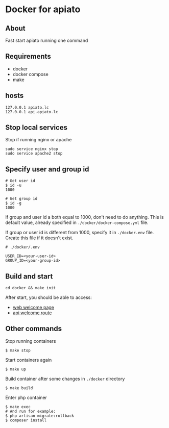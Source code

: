 # Docker for apiato

## About

Fast start apiato running one command

## Requirements

- docker
- docker compose
- make

## hosts

```
127.0.0.1 apiato.lc
127.0.0.1 api.apiato.lc
```

## Stop local services

Stop if running nginx or apache

```
sudo service nginx stop
sudo service apache2 stop
```

## Specify user and group id

```shell
# Get user id
$ id -u
1000

# Get group id
$ id -g
1000
```

If group and user id a both equal to 1000, don't need to do anything.
This is default value, already specified in `./docker/docker-compose.yml` file.

If group or user id is different from 1000, specify it in `./docker.env` file.
Create this file if it doesn't exist.

```dotenv
# ./docker/.env

USER_ID=<your-user-id>
GROUP_ID=<your-group-id>
```

## Build and start

```shell
cd docker && make init
```

After start, you should be able to access:

- [web welcome page](http://apiato.lc)
- [api welcome route](http://api.apiato.lc)

## Other commands

Stop running containers
```shell
$ make stop
```

Start containers again
```shell
$ make up
```

Build container after some changes in `./docker` directory
```shell
$ make build
```

Enter php container
```shell
$ make exec
# And run for example:
$ php artisan migrate:rollback
$ composer install
```


